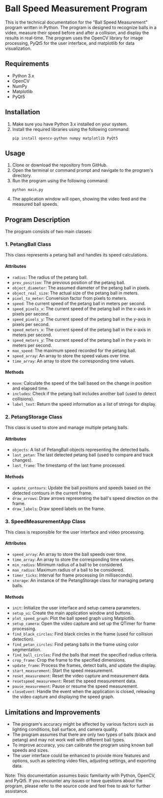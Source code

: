 # Ball Speed Measurement Program

This is the technical documentation for the "Ball Speed Measurement" program written in Python. The program is designed to recognize balls in a video, measure their speed before and after a collision, and display the results in real-time. The program uses the OpenCV library for image processing, PyQt5 for the user interface, and matplotlib for data visualization.

## Requirements
- Python 3.x
- OpenCV
- NumPy
- Matplotlib
- PyQt5

## Installation
1. Make sure you have Python 3.x installed on your system.
2. Install the required libraries using the following command:
   ```
   pip install opencv-python numpy matplotlib PyQt5
   ```

## Usage
1. Clone or download the repository from GitHub.
2. Open the terminal or command prompt and navigate to the program's directory.
3. Run the program using the following command:
   ```
   python main.py
   ```
4. The application window will open, showing the video feed and the measured ball speeds.

## Program Description

The program consists of two main classes:

### 1. PetangBall Class
This class represents a petang ball and handles its speed calculations.

#### Attributes
- `radius`: The radius of the petang ball.
- `prev_position`: The previous position of the petang ball.
- `object_diameter`: The assumed diameter of the petang ball in pixels.
- `object_real_size`: The actual size of the petang ball in meters.
- `pixel_to_meter`: Conversion factor from pixels to meters.
- `speed`: The current speed of the petang ball in meters per second.
- `speed_pixels_x`: The current speed of the petang ball in the x-axis in pixels per second.
- `speed_pixels_y`: The current speed of the petang ball in the y-axis in pixels per second.
- `speed_meters_x`: The current speed of the petang ball in the x-axis in meters per second.
- `speed_meters_y`: The current speed of the petang ball in the y-axis in meters per second.
- `max_speed`: The maximum speed recorded for the petang ball.
- `speed_array`: An array to store the speed values over time.
- `time_array`: An array to store the corresponding time values.

#### Methods
- `move`: Calculate the speed of the ball based on the change in position and elapsed time.
- `includes`: Check if the petang ball includes another ball (used to detect collisions).
- `label_text`: Return the speed information as a list of strings for display.

### 2. PetangStorage Class
This class is used to store and manage multiple petang balls.

#### Attributes
- `objects`: A list of PetangBall objects representing the detected balls.
- `last_petan`: The last detected petang ball (used to compare and track changes).
- `last_frame`: The timestamp of the last frame processed.

#### Methods
- `update_contours`: Update the ball positions and speeds based on the detected contours in the current frame.
- `draw_arrows`: Draw arrows representing the ball's speed direction on the frame.
- `draw_labels`: Draw speed labels on the frame.

### 3. SpeedMeasurementApp Class
This class is responsible for the user interface and video processing.

#### Attributes
- `speed_array`: An array to store the ball speeds over time.
- `time_array`: An array to store the corresponding time values.
- `min_radius`: Minimum radius of a ball to be considered.
- `max_radius`: Maximum radius of a ball to be considered.
- `timer_ticks`: Interval for frame processing (in milliseconds).
- `storage`: An instance of the PetangStorage class for managing petang balls.

#### Methods
- `init`: Initialize the user interface and setup camera parameters.
- `setup_ui`: Create the main application window and buttons.
- `plot_speed_graph`: Plot the ball speed graph using Matplotlib.
- `setup_camera`: Open the video capture and set up the QTimer for frame processing.
- `find_black_circles`: Find black circles in the frame (used for collision detection).
- `find_petan_circles`: Find petang balls in the frame using color segmentation.
- `find_ball_circles`: Find the balls that meet the specified radius criteria.
- `crop_frame`: Crop the frame to the specified dimensions.
- `update_frame`: Process the frames, detect balls, and update the display.
- `start_measurement`: Start the speed measurement.
- `reset_measurement`: Reset the video capture and measurement data.
- `resetspeed_measurement`: Reset the speed measurement data.
- `pause_measurement`: Pause or resume the speed measurement.
- `closeEvent`: Handle the event when the application is closed, releasing the video capture and displaying the speed graph.

## Limitations and Improvements
- The program's accuracy might be affected by various factors such as lighting conditions, ball surface, and camera quality.
- The program assumes that there are only two types of balls (black and petang) and may not work well with different ball types.
- To improve accuracy, you can calibrate the program using known ball speeds and sizes.
- The user interface could be enhanced to provide more features and options, such as selecting video files, adjusting settings, and exporting data.

Note: This documentation assumes basic familiarity with Python, OpenCV, and PyQt5. If you encounter any issues or have questions about the program, please refer to the source code and feel free to ask for further assistance.
